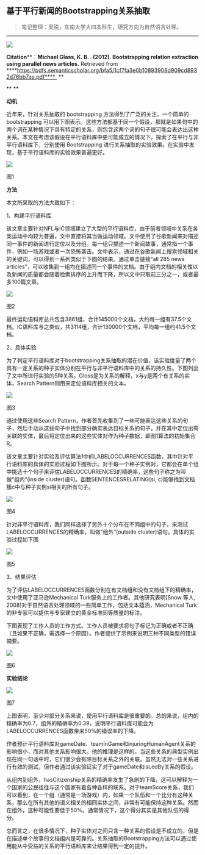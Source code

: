 
## 基于平行新闻的Bootstrapping关系抽取

> 笔记整理：吴锐，东南大学大四本科生，研究方向为自然语言处理。

****

![](img/基于平行新闻的Bootstrapping关系抽取.md_1.png)



**Citation****：****Michael Glass, K. B. . (2012). Bootstrapping relation extraction using parallel news articles.**** Retrieved from ****https://pdfs.semanticscholar.org/bfa5/1cf7fa3e0b10893908d909cd8932d76bb7ae.pdf****  **

** **

**动机**

近年来，针对关系抽取的 bootstrapping 方法得到了广泛的关注，一个简单的 bootstrapping 可以用下图表示。这些方法都基于同一个假设，那就是如果句中的两个词在某种情况下具有特定的关系，则包含这两个词的句子很可能会表达出这种关系。本文在考虑该假设在平行语料库中更可能成立的情况下，探索了在平行与非平行语料库下，分别使用 Bootstrapping 进行关系抽取的实验效果。在实验中发现，基于平行语料库的实验效果普遍更好。

![](img/基于平行新闻的Bootstrapping关系抽取.md_2.png)

图1

**方法**

本文所采取的方法大致如下：

1、构建平行语料库

该文章主要针对NFL与IC领域建立了大型的平行语料库，由于前者领域中关系在各类运动中均较为普遍，文中直接将其当做运动领域。文中使用了谷歌新闻来对描述同一事件的新闻进行定位以及分组。每一组只描述一个新闻故事，通常指一个事件，例如一场游戏或者一次恐怖袭击。文中表示，通过在谷歌新闻上搜索领域相关的关键词，可以得到一系列类似于下图的结果。通过单击链接“all 285 news articles”，可以收集到一组均在描述同一个事件的文档。由于组内文档的相关性以及新闻的质量都会随着检索排序的上升而下降，所以文中只取前三分之一，或者最多100篇文章。

![](img/基于平行新闻的Bootstrapping关系抽取.md_3.png)

图2



最终运动语料库总共包含3861组，合计145000个文档，大约每一组有37.5个文档。IC语料库与之类似，共3114组，合计130000个文档，平均每一组约41.5个文档。

2、具体实验

为了判定平行语料库对于bootstrapping关系抽取的潜在价值，该实验度量了两个具有一定关系的种子实体分别在平行与非平行语料库中的关系的持久性。下图列出了文中所进行实验的5种关系。Gloss是为关系的解释，x与y是两个有关系的实体，Search Pattern则用来定位语料库相关的文本。

![](img/基于平行新闻的Bootstrapping关系抽取.md_4.png)

图3

通过使用这些Search Pattern，作者首先收集到了一些可能表达这些关系的句子，然后手动从这些句子中找到部分确实表达目标关系的句子，并在其中定位出有关联的实体，最后将定位出来的这些实体对作为种子数据，即图1算法的初始集合R。

该文章主要针对实验及评估算法1中的LABELOCCURRENCES函数，其中针对平行语料库的具体的实验过程如下图所示。对于每一个种子实例对，它都会在单个组中挑选十个句子来评估LABELOCCURRENCES的精确率，这些句子称之为叫做“组内”(inside cluster)语句。函数SENTENCESRELATING(si, c)能够找到文档簇c中与种子实例si相关的所有句子。

![](img/基于平行新闻的Bootstrapping关系抽取.md_5.png)

图4

针对非平行语料库，我们同样选择了另外十个分布在不同组中的句子，来测试LABELOCCURRENCES的精确率，叫做“组外”(outside cluster)语句。具体的实验过程如下图

![](img/基于平行新闻的Bootstrapping关系抽取.md_6.png)

图5

3、结果评估

为了评估LABELOCCURRENCES函数分别在有文档组和没有文档组下的精确率，文中使用了亚马逊Mechanical Turk服务上的工作者。其他研究表明[Snow 等人, 2008]对于自然语言处理领域的一些简单工作，包括文本蕴涵，Mechanical Turk的非专家可以提供与专家建立的黄金标准同等质量的标注。

下图表现了工作人员的工作方式。工作人员被要求将句子标记为正确或者不正确（且如果不正确，需选择一个原因）。作者提供了示例来说明三种不同类型的错误摘要。

![](img/基于平行新闻的Bootstrapping关系抽取.md_7.png)

图6



**实验结论**

![](img/基于平行新闻的Bootstrapping关系抽取.md_8.png)

图7

上图表明，至少对部分关系来说，使用平行语料库是很重要的。总的来说，组内的精确率为0.7，组外的精确率为0.39，说明平行语料库可能会为LABELOCCURRENCES函数带来50%的错误率的下降。

作者预计平行语料库对gameDate、teamInGame和injuringHumanAgent关系的影响很小，而对其他关系影响很大。他的推理是这样的，当这些关系的典型实例出现在同一句话中时，它们很少会有除目标关系之外的关联。虽然无法对一些关系进行有效的测试，但作者通过该实验证实了对于gameDate和isLedBy关系的假设。

从组内到组外，hasCitizenship关系的精确率发生了急剧的下降，这可以解释为一个国家的公民往往与这个国家有着各种各样的联系。对于teamScore关系，我们可以看到，在一个组（通常是一场游戏）内，如果一个队伍和一个比分有这种关系，那么在所有其他的语义相关的相同实体之间，非常有可能保持这种关系。然而在组外，这种可能性要低于50%。通常情况下，这个得分其实是其他队伍的得分。

总而言之，在很多情况下，种子实体对之间只含一种关系的假设是不成立的，但是在描述单个故事的文档组内是可靠的。关系抽取的Bootstrapping方法可以通过使用能从中受益的关系的平行语料库来让结果得到一定的提升。

 